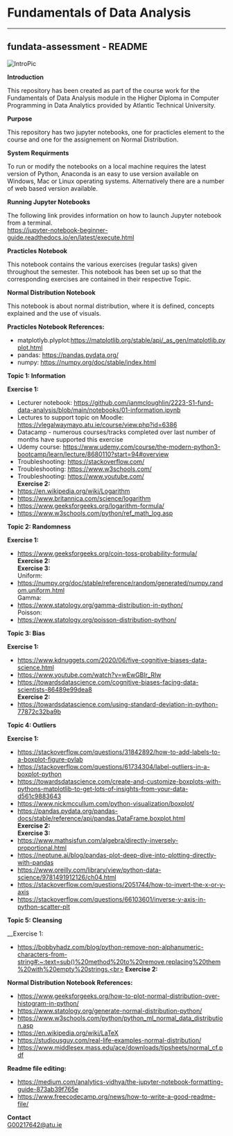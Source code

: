 # __Fundamentals of Data Analysis__<br>
--- ---

## __fundata-assessment - README__<br>

![IntroPic](https://thumbor.forbes.com/thumbor/fit-in/900x510/https://www.forbes.com/advisor/wp-content/uploads/2022/06/data_analytics_certifications_-_article_image.jpg)

__Introduction__

This repository has been created as part of the course work for the Fundamentals of Data Analysis module in the Higher Diploma in Computer Programming in Data Analytics provided by Atlantic Technical University.<br>

__Purpose__<br>

This repository has two jupyter notebooks, one for practicles element to the course and one for the assignement on Normal Distribution.<br>

__System Requirments__<br>

To run or modify the notebooks on a local machine requires the latest version of Python, Anaconda is an easy to use version available on Windows, Mac or Linux operating systems. Alternatively there are a number of web based version available.<br>

__Running Jupyter Notebooks__<br>

The following link provides information on how to launch Jupyter notebook from a terminal.<br>
https://jupyter-notebook-beginner-guide.readthedocs.io/en/latest/execute.html

__Practicles Notebook__<br>

This notebook contains the various exercises (regular tasks) given throughout the semester. This notebook has been set up so that the corresponding exercises are contained in their respective Topic.<br>

__Normal Distribution Notebook__<br>

This notebook is about normal distribution, where it is defined, concepts explained and the use of visuals.<br>

__Practicles Notebook References:__<br>

* matplotlyb.plyplot:https://matplotlib.org/stable/api/_as_gen/matplotlib.pyplot.html
* pandas: https://pandas.pydata.org/
* numpy: https://numpy.org/doc/stable/index.html

__Topic 1: Information__<br>

__Exercise 1:__<br>
* Lecturer notebook: https://github.com/ianmcloughlin/2223-S1-fund-data-analysis/blob/main/notebooks/01-information.ipynb<br>
* Lectures to support topic on Moodle: https://vlegalwaymayo.atu.ie/course/view.php?id=6386<br>
* Datacamp - numerous courses/tracks completed over last number of months have supported this exercise<br>
* Udemy course: https://www.udemy.com/course/the-modern-python3-bootcamp/learn/lecture/8680110?start=94#overview<br>
* Troubleshooting: https://stackoverflow.com/<br>
* Troubleshooting: https://www.w3schools.com/<br>
* Troubleshooting: https://www.youtube.com/<br>
__Exercise 2:__<br>
* https://en.wikipedia.org/wiki/Logarithm<br>
* https://www.britannica.com/science/logarithm<br>
* https://www.geeksforgeeks.org/logarithm-formula/<br>
* https://www.w3schools.com/python/ref_math_log.asp<br>

__Topic 2: Randomness__<br>

__Exercise 1:__<br>
* https://www.geeksforgeeks.org/coin-toss-probability-formula/<br>
__Exercise 2:__<br>
__Exercise 3:__<br>
Uniform:<br>
* https://numpy.org/doc/stable/reference/random/generated/numpy.random.uniform.html<br>
Gamma:<br>
* https://www.statology.org/gamma-distribution-in-python/<br>
Poisson:<br>
* https://www.statology.org/poisson-distribution-python/<br>

__Topic 3: Bias__<br>

__Exercise 1:__<br>
* https://www.kdnuggets.com/2020/06/five-cognitive-biases-data-science.html<br>
* https://www.youtube.com/watch?v=wEwGBIr_RIw<br>
* https://towardsdatascience.com/cognitive-biases-facing-data-scientists-86489e99dea8<br>
__Exercise 2:__<br>
* https://towardsdatascience.com/using-standard-deviation-in-python-77872c32ba9b<br>

__Topic 4: Outliers__<br>

__Exercise 1:__<br>
* https://stackoverflow.com/questions/31842892/how-to-add-labels-to-a-boxplot-figure-pylab<br>
* https://stackoverflow.com/questions/61734304/label-outliers-in-a-boxplot-python<br>
* https://towardsdatascience.com/create-and-customize-boxplots-with-pythons-matplotlib-to-get-lots-of-insights-from-your-data-d561c9883643<br>
* https://www.nickmccullum.com/python-visualization/boxplot/<br>
* https://pandas.pydata.org/pandas-docs/stable/reference/api/pandas.DataFrame.boxplot.html<br>
__Exercise 2:__<br>
__Exercise 3:__<br>
* https://www.mathsisfun.com/algebra/directly-inversely-proportional.html
* https://neptune.ai/blog/pandas-plot-deep-dive-into-plotting-directly-with-pandas
* https://www.oreilly.com/library/view/python-data-science/9781491912126/ch04.html
* https://stackoverflow.com/questions/2051744/how-to-invert-the-x-or-y-axis
* https://stackoverflow.com/questions/66103601/inverse-y-axis-in-python-scatter-plt

__Topic 5: Cleansing__<br>

__Exercise 1:
* https://bobbyhadz.com/blog/python-remove-non-alphanumeric-characters-from-string#:~:text=sub()%20method%20to%20remove,replacing%20them%20with%20empty%20strings.<br>
__Exercise 2:__<br>

__Normal Distribution Notebook References:__<br>
* https://www.geeksforgeeks.org/how-to-plot-normal-distribution-over-histogram-in-python/<br>
* https://www.statology.org/generate-normal-distribution-python/<br>
* https://www.w3schools.com/python/python_ml_normal_data_distribution.asp<br>
* https://en.wikipedia.org/wiki/LaTeX<br>
* https://studiousguy.com/real-life-examples-normal-distribution/<br>
* https://www.middlesex.mass.edu/ace/downloads/tipsheets/normal_cf.pdf<br>

__Readme file editing:__<br>
* https://medium.com/analytics-vidhya/the-jupyter-notebook-formatting-guide-873ab39f765e<br>
* https://www.freecodecamp.org/news/how-to-write-a-good-readme-file/<br>

__Contact__ <br>
G00217642@atu.ie